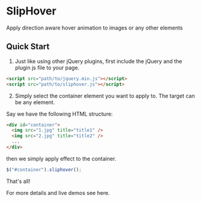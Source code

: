 SlipHover
=========

Apply direction aware hover animation to images or any other elements


Quick Start
---

1. Just like using other jQuery plugins, first include the jQuery and the plugin js file to your page.

```html
<script src="path/to/jquery.min.js"></script>
<script src="path/to/sliphover.js"></script>
```

2. Simply select the container element you want to apply to. The target can be any element.

 Say we have the following HTML structure:

```html
<div id="container">
  <img src="1.jpg" title="title1" />
  <img src="2.jpg" title="title2" />
  ...
</div>
```

  then we simply apply effect to the container.

```javascript
$("#container").sliphover();
```

That's all! 

For more details and live demos see here.
